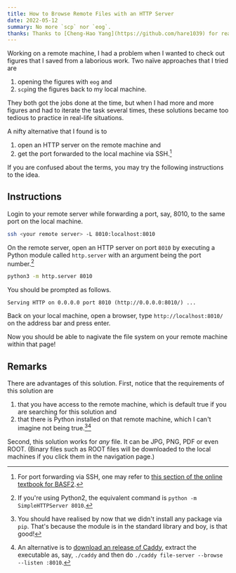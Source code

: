 ```yaml
---
title: How to Browse Remote Files with an HTTP Server
date: 2022-05-12
summary: No more `scp` nor `eog`.
thanks: Thanks to [Cheng-Hao Yang](https://github.com/hare1039) for reading a draft of this and informing me of Caddy!
---
```


Working on a remote machine, I had a problem when I wanted to check out figures that I saved from a laborious work. Two naïve approaches that I tried are

1. opening the figures with `eog` and
2. `scp`ing the figures back to my local machine.

They both got the jobs done at the time, but when I had more and more figures and had to iterate the task several times, these solutions became too tedious to practice in real-life situations.

A nifty alternative that I found is to

1. open an HTTP server on the remote machine and
2. get the port forwarded to the local machine via SSH.[^port-forwarding]

[^port-forwarding]: For port forwarding via SSH, one may refer to [this section of the online textbook for BASF2](https://software.belle2.org/sphinx/release-06-00-03/online_book/prerequisites/ssh.html#port-forwarding).

If you are confused about the terms, you may try the following instructions to the idea.

## Instructions

Login to your remote server while forwarding a port, say, 8010, to the same port on the local machine.

```bash
ssh <your remote server> -L 8010:localhost:8010
```

On the remote server, open an HTTP server on port `8010` by executing a Python module called `http.server` with an argument being the port number.[^py2]

[^py2]: If you're using Python2, the equivalent command is `python -m SimpleHTTPServer 8010`.

```bash
python3 -m http.server 8010
```

You should be prompted as follows.

```
Serving HTTP on 0.0.0.0 port 8010 (http://0.0.0.0:8010/) ...
```

Back on your local machine, open a browser, type `http://localhost:8010/` on the address bar and press enter.

Now you should be able to nagivate the file system on your remote machine within that page!

## Remarks

There are advantages of this solution. First, notice that the requirements of this solution are

1. that you have access to the remote machine, which is default true if you are searching for this solution and
2. that there is Python installed on that remote machine, which I can't imagine not being true.[^no-installation][^caddy]

[^no-installation]: You should have realised by now that we didn't install any package via `pip`. That's because the module is in the standard library and boy, is that good!

[^caddy]: An alternative is to [download an release of Caddy](https://github.com/caddyserver/caddy/releases), extract the executable as, say, `./caddy` and then do `./caddy file-server --browse --listen :8010`.

Second, this solution works for *any* file. It can be JPG, PNG, PDF or even ROOT. (Binary files such as ROOT files will be downloaded to the local machines if you click them in the navigation page.)